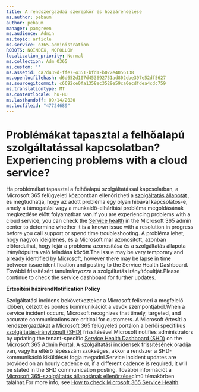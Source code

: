 ```yaml
---
title: A rendszergazdai szerepkör és hozzárendelése
ms.author: pebaum
author: pebaum
manager: pamgreen
ms.audience: Admin
ms.topic: article
ms.service: o365-administration
ROBOTS: NOINDEX, NOFOLLOW
localization_priority: Normal
ms.collection: Adm_O365
ms.custom: ''
ms.assetid: ca7d439d-ffe7-4351-bfd1-b022e4056138
ms.openlocfilehash: d6d652d107d453692751ad802ebe397e52df5627
ms.sourcegitcommit: c6692ce0fa1358ec3529e59ca0ecdfdea4cdc759
ms.translationtype: MT
ms.contentlocale: hu-HU
ms.lasthandoff: 09/14/2020
ms.locfileid: "47724689"
---
```

# <a name="experiencing-problems-with-a-cloud-service"></a><span data-ttu-id="34d36-102">Problémákat tapasztal a felhőalapú szolgáltatással kapcsolatban?</span><span class="sxs-lookup"><span data-stu-id="34d36-102">Experiencing problems with a cloud service?</span></span>

<span data-ttu-id="34d36-103">Ha problémákat tapasztal a felhőalapú szolgáltatással kapcsolatban, a Microsoft 365 felügyeleti központban ellenőrizheti a [szolgáltatás állapotát](https://admin.microsoft.com/AdminPortal/Home#/servicehealth) , és megtudhatja, hogy az adott probléma egy olyan hibával kapcsolatos-e, amely a támogatási vagy a munkaidő-elhárítási probléma megoldásának megkezdése előtt folyamatban van.</span><span class="sxs-lookup"><span data-stu-id="34d36-103">If you are experiencing problems with a cloud service, you can check the [Service health](https://admin.microsoft.com/AdminPortal/Home#/servicehealth) in the Microsoft 365 admin center to determine whether it is a known issue with a resolution in progress before you call support or spend time troubleshooting.</span></span> <span data-ttu-id="34d36-104">A probléma lehet, hogy nagyon ideiglenes, és a Microsoft már azonosított, azonban előfordulhat, hogy lejár a probléma azonosítása és a szolgáltatás állapota irányítópultra való feladása között.</span><span class="sxs-lookup"><span data-stu-id="34d36-104">The issue may be very temporary and already identified by Microsoft, however there may be lapse in time between issue identification and posting to the Service Health Dashboard.</span></span> <span data-ttu-id="34d36-105">További frissítésért tanulmányozza a szolgáltatás irányítópultját.</span><span class="sxs-lookup"><span data-stu-id="34d36-105">Please continue to check the service dashboard for further updates.</span></span>

<span data-ttu-id="34d36-106">**Értesítési házirend**</span><span class="sxs-lookup"><span data-stu-id="34d36-106">**Notification Policy**</span></span>

<span data-ttu-id="34d36-107">Szolgáltatási incidens bekövetkeztekor a Microsoft felismeri a megfelelő időben, célzott és pontos kommunikációt a vevők szempontjából.</span><span class="sxs-lookup"><span data-stu-id="34d36-107">When a service incident occurs, Microsoft recognizes that timely, targeted, and accurate communications are critical for customers.</span></span> <span data-ttu-id="34d36-108">A Microsoft értesíti a rendszergazdákat a Microsoft 365 felügyeleti portálon a bérlői specifikus [szolgáltatás-irányítópult (SHD)](https://admin.microsoft.com/AdminPortal/Home#/servicehealth) frissítésével.</span><span class="sxs-lookup"><span data-stu-id="34d36-108">Microsoft notifies administrators by updating the tenant-specific [Service Health Dashboard (SHD)](https://admin.microsoft.com/AdminPortal/Home#/servicehealth) on the Microsoft 365 Admin Portal.</span></span> <span data-ttu-id="34d36-109">A szolgáltatási incidensek frissítésének óradíja van, vagy ha eltérő lépésszám szükséges, akkor a rendszer a SHD-kommunikáció kiküldését fogja megadni.</span><span class="sxs-lookup"><span data-stu-id="34d36-109">Service incident updates are provided on an hourly cadence or, if a different cadence is required, it will be stated in the SHD communication posting.</span></span> <span data-ttu-id="34d36-110">További információt a [Microsoft 365-szolgáltatás állapotának ellenőrzése](https://docs.microsoft.com/office365/enterprise/view-service-health)című témakörben találhat.</span><span class="sxs-lookup"><span data-stu-id="34d36-110">For more info, see [How to check Microsoft 365 Service Health](https://docs.microsoft.com/office365/enterprise/view-service-health).</span></span>

